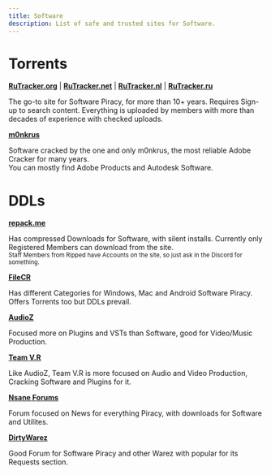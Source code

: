 ```yaml
---
title: Software
description: List of safe and trusted sites for Software.
---
```


# Torrents

**[RuTracker.org](https://rutracker.org)** | **[RuTracker.net](https://rutracker.net)** | **[RuTracker.nl](https://rutracker.nl)** | **[RuTracker.ru](https://rutracker.ru)**

The go-to site for Software Piracy, for more than 10+ years. Requires Sign-up to search content.
Everything is uploaded by members with more than decades of experience with checked uploads.

**[m0nkrus](https://w14.monkrus.ws/)**

Software cracked by the one and only m0nkrus, the most reliable Adobe Cracker for many years.  
You can mostly find Adobe Products and Autodesk Software.

# DDLs

**[repack.me](https://repack.me)**

Has compressed Downloads for Software, with silent installs. Currently only Registered Members can download from the site.  
<sub>Staff Members from Ripped have Accounts on the site, so just ask in the Discord for something.</sub>  

**[FileCR](https://filecr.com)**

Has different Categories for Windows, Mac and Android Software Piracy. Offers Torrents too but DDLs prevail.  

**[AudioZ](https://audioz.download/)**

Focused more on Plugins and VSTs than Software, good for Video/Music Production.

**[Team V.R](https://codec.kiev.ua/releases.html)**

Like AudioZ, Team V.R is more focused on Audio and Video Production, Cracking Software and Plugins for it.

**[Nsane Forums](https://nsaneforums.com/)**

Forum focused on News for everything Piracy, with downloads for Software and Utilites.  

**[DirtyWarez](https://forum.dirtywarez.com/)**

Good Forum for Software Piracy and other Warez with popular for its Requests section.
